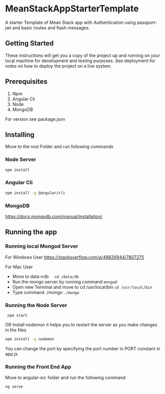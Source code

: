 # MeanStackAppStarterTemplate

A starter Template of Mean Stack app with Authentication using passport-jwt and basic routes and flash messages.

## Getting Started

These instructions will get you a copy of the project up and running on your local machine for development and testing purposes. See deployment for notes on how to deploy the project on a live system.

## Prerequisites

 1. Npm
 2. Angular Cli
 3. Node
 4. MongoDB

 For version see package.json


## Installing
Move to the root Folder and run following commands
### Node Server
```bash
npm install
```
### Angular Cli
```bash
npm install -g @angular/cli
```     
### MongoDB
https://docs.mongodb.com/manual/installation/

## Running the app

### Running local Mongod Server
   For Windows User
      https://stackoverflow.com/a/48826944/7807275
 
 For Mac User
 * Move to data->db     ```  cd /data/db```
 *  Run the mongo server by running command ```mongod```
 * Open new Terminal and move to cd  /usr/local/bin ```cd /usr/local/bin```
 * Type command ./mongo ```./mongo```		
 
 ### Running the Node Server
	 npm start
OR
Install nodemon it helps you to restart the server as you make changes in  the files

   ```bash
npm install -g nodemon
```

You can change the port by specifying the port number in PORT constant in app.js
### Running the Front End App
Move to angular-src folder and run the following command
   ```bash
ng serve
```
   

